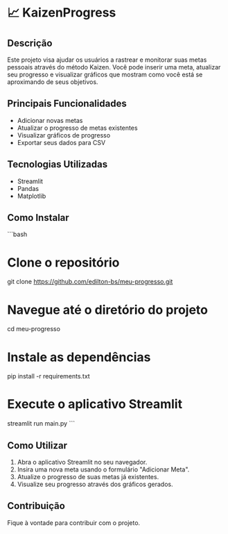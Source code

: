 # 📈 KaizenProgress
## Descrição

Este projeto visa ajudar os usuários a rastrear e monitorar suas metas pessoais através do método Kaizen. Você pode inserir uma meta, atualizar seu progresso e visualizar gráficos que mostram como você está se aproximando de seus objetivos.

## Principais Funcionalidades

- Adicionar novas metas
- Atualizar o progresso de metas existentes
- Visualizar gráficos de progresso
- Exportar seus dados para CSV

## Tecnologias Utilizadas

- Streamlit
- Pandas
- Matplotlib

## Como Instalar

\`\`\`bash
# Clone o repositório
git clone https://github.com/edilton-bs/meu-progresso.git

# Navegue até o diretório do projeto
cd meu-progresso

# Instale as dependências
pip install -r requirements.txt

# Execute o aplicativo Streamlit
streamlit run main.py
\`\`\`

## Como Utilizar

1. Abra o aplicativo Streamlit no seu navegador.
2. Insira uma nova meta usando o formulário "Adicionar Meta".
3. Atualize o progresso de suas metas já existentes.
4. Visualize seu progresso através dos gráficos gerados.

## Contribuição

Fique à vontade para contribuir com o projeto.

